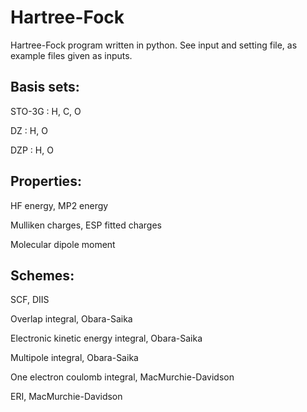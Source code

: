 # Hartree-Fock

Hartree-Fock program written in python. See input and setting file, as example files given as inputs.

## Basis sets:

STO-3G  : H, C, O

DZ      : H, O

DZP     : H, O

## Properties:

HF energy, MP2 energy

Mulliken charges, ESP fitted charges

Molecular dipole moment

## Schemes:

SCF, DIIS

Overlap integral, Obara-Saika

Electronic kinetic energy integral, Obara-Saika

Multipole integral, Obara-Saika

One electron coulomb integral, MacMurchie-Davidson

ERI, MacMurchie-Davidson

